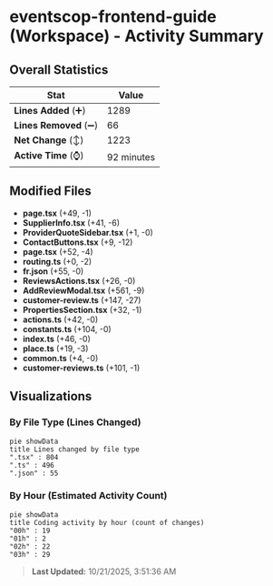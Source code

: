 # eventscop-frontend-guide (Workspace) - Activity Summary 

## Overall Statistics

| Stat                   | Value                                                             |
| ---------------------- | ----------------------------------------------------------------- |
| **Lines Added** (➕)   | 1289                                          |
| **Lines Removed** (➖) | 66                                        |
| **Net Change** (↕)    | 1223                |
| **Active Time** (⌚)   | 92 minutes |


## Modified Files
- **page.tsx** (+49, -1)
- **SupplierInfo.tsx** (+41, -6)
- **ProviderQuoteSidebar.tsx** (+1, -0)
- **ContactButtons.tsx** (+9, -12)
- **page.tsx** (+52, -4)
- **routing.ts** (+0, -2)
- **fr.json** (+55, -0)
- **ReviewsActions.tsx** (+26, -0)
- **AddReviewModal.tsx** (+561, -9)
- **customer-review.ts** (+147, -27)
- **PropertiesSection.tsx** (+32, -1)
- **actions.ts** (+42, -0)
- **constants.ts** (+104, -0)
- **index.ts** (+46, -0)
- **place.ts** (+19, -3)
- **common.ts** (+4, -0)
- **customer-reviews.ts** (+101, -1)

## Visualizations

### By File Type (Lines Changed)

```mermaid
pie showData
title Lines changed by file type
".tsx" : 804
".ts" : 496
".json" : 55
```

### By Hour (Estimated Activity Count)

```mermaid
pie showData
title Coding activity by hour (count of changes)
"00h" : 19
"01h" : 2
"02h" : 22
"03h" : 29
```


> **Last Updated:** 10/21/2025, 3:51:36 AM